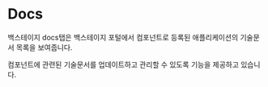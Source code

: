 # Docs

백스테이지 docs탭은 백스테이지 포털에서 컴포넌트로 등록된 애플리케이션의 기술문서 목록을 보여줍니다.

컴포넌트에 관련된 기술문서를 업데이트하고 관리할 수 있도록 기능을 제공하고 있습니다.

